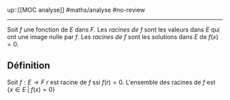 up::[[MOC analyse]]
#maths/analyse #no-review 

----
Soit $f$ une fonction de $E$ dans $F$.
Les _racines de $f$_ sont les valeurs dans $E$ qui ont une image nulle par $f$.
Les _racines de $f$_ sont les solutions dans $E$ de $f(x) = 0$.

## Définition
Soit $f : E \rightarrow F$
$r$ est racine de $f$ ssi $f(r) = 0$.
L'ensemble des racines de $f$ est $\{ x \in E \;|\; f(x) = 0 \}$



